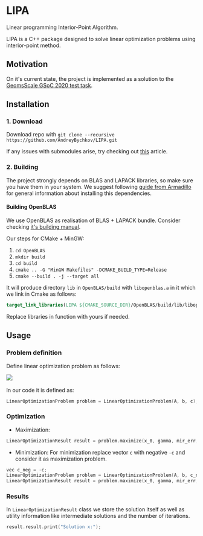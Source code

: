 # LIPA
Linear programming Interior-Point Algorithm.

LIPA is a C++ package designed to solve linear optimization problems using interior-point method.
 
 
## Motivation

On it's current state, the project is implemented as a solution to the
 [GeomsScale GSoC 2020 test task](https://github.com/GeomScale/gsoc2020/wiki/Optimization-and-SOS#tests).   
 
## Installation

### 1. Download

Download repo with ```git clone --recursive https://github.com/AndreyBychkov/LIPA.git```

If any issues with submodules arise, try checking out [this](https://git-scm.com/book/en/v2/Git-Tools-Submodules) article.

### 2. Building

The project strongly depends on BLAS and LAPACK libraries, so make sure you have them in your system.
We suggest following [guide from Armadillo](https://gitlab.com/conradsnicta/armadillo-code#5-linux-and-macos-installation)
for general information about installing this dependencies.

#### Building OpenBLAS

We use OpenBLAS as realisation of BLAS + LAPACK bundle.
 Consider checking [it's building manual](https://github.com/xianyi/OpenBLAS#installation-from-source).   
 
Our steps for CMake + MinGW:
1. `cd OpenBLAS`
2. `mkdir build`
3. `cd build`
4. `cmake .. -G "MinGW Makefiles" -DCMAKE_BUILD_TYPE=Release`
5. `cmake --build . -j --target all`

It will produce directory `lib` in `OpenBLAS/build` with `libopenblas.a` in it 
which we link in Cmake as follows:
```cmake
target_link_libraries(LIPA ${CMAKE_SOURCE_DIR}/OpenBLAS/build/lib/libopenblas.a)
```

Replace libraries in function with yours if needed.

## Usage

### Problem definition

Define linear optimization problem as follows:

<img src="https://latex.codecogs.com/png.latex?%5Clarge%20optimize%5C%20c%5ET%20%5C%5C%20subject%5C%20to%5C%20Ax%20%5Cle%20b%20%5C%5C"/>
<br/><br/>  
In our code it is defined as:

```c++
LinearOptimizationProblem problem = LinearOptimizationProblem(A, b, c);
```

### Optimization

* Maximization: 
```c++
LinearOptimizationResult result = problem.maximize(x_0, gamma, mir_err, method);
```
* Minimization:
For minimization replace vector `c` with negative `-c` and  consider it as maximization problem.
```c++
vec c_neg = -c;
LinearOptimizationProblem problem = LinearOptimizationProblem(A, b, c_neg);
LinearOptimizationResult result = problem.maximize(x_0, gamma, mir_err, method);
```

### Results

In `LinearOptimizationResult` class we store the solution itself as well as utility information like
intermediate solutions and the number of iterations.

```c++
result.result.print("Solution x:");
```
 
